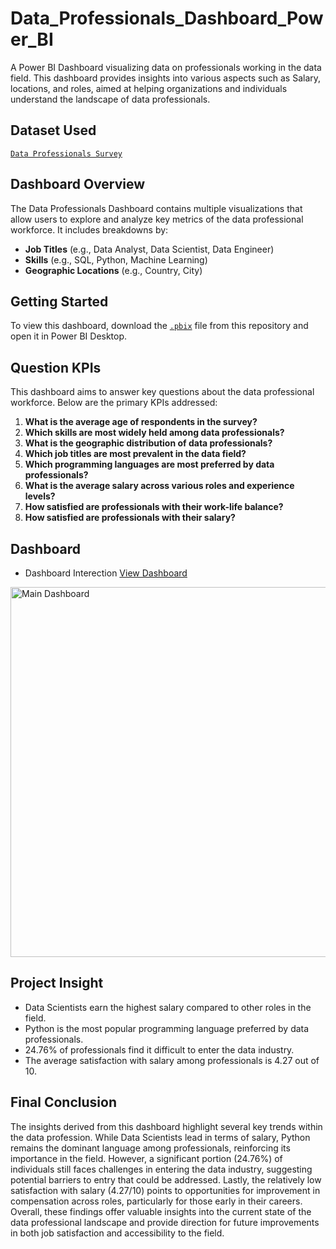 # Data_Professionals_Dashboard_Power_BI

A Power BI Dashboard visualizing data on professionals working in the data field. This dashboard provides insights into various aspects such as Salary, locations, and roles, aimed at helping organizations and individuals understand the landscape of data professionals.

## Dataset Used
<a href="https://github.com/risahv-Singh77/Data_Professionals_Dashboard_Power_BI/blob/main/Data%20Professional%20Survey.xlsx">`Data Professionals Survey`</a>

## Dashboard Overview

The Data Professionals Dashboard contains multiple visualizations that allow users to explore and analyze key metrics of the data professional workforce. It includes breakdowns by:

- **Job Titles** (e.g., Data Analyst, Data Scientist, Data Engineer)
- **Skills** (e.g., SQL, Python, Machine Learning)
- **Geographic Locations** (e.g., Country, City)

## Getting Started

To view this dashboard, download the <a href="https://github.com/risahv-Singh77/Data_Professionals_Dashboard_Power_BI/blob/main/Data%20Professional%20Survey%20Breakdown.pbix">`.pbix`</a> file from this repository and open it in Power BI Desktop.

## Question KPIs

This dashboard aims to answer key questions about the data professional workforce. Below are the primary KPIs addressed:

1. **What is the average age of respondents in the survey?**
2. **Which skills are most widely held among data professionals?**
3. **What is the geographic distribution of data professionals?**
4. **Which job titles are most prevalent in the data field?**
5. **Which programming languages are most preferred by data professionals?**
6. **What is the average salary across various roles and experience levels?**
7. **How satisfied are professionals with their work-life balance?**
8. **How satisfied are professionals with their salary?**

## Dashboard
- Dashboard Interection <a href = "https://github.com/risahv-Singh77/Data_Professionals_Dashboard_Power_BI/blob/main/Main%20Dashboard.png">View Dashboard</a>
<img width="592" alt="Main Dashboard" src="https://github.com/user-attachments/assets/f6899311-eee6-49da-9dc8-18620caf766c">

## Project Insight

- Data Scientists earn the highest salary compared to other roles in the field.
- Python is the most popular programming language preferred by data professionals.
- 24.76% of professionals find it difficult to enter the data industry.
- The average satisfaction with salary among professionals is 4.27 out of 10.

## Final Conclusion
The insights derived from this dashboard highlight several key trends within the data profession. While Data Scientists lead in terms of salary, Python remains the dominant language among professionals, reinforcing its importance in the field. However, a significant portion (24.76%) of individuals still faces challenges in entering the data industry, suggesting potential barriers to entry that could be addressed. Lastly, the relatively low satisfaction with salary (4.27/10) points to opportunities for improvement in compensation across roles, particularly for those early in their careers. Overall, these findings offer valuable insights into the current state of the data professional landscape and provide direction for future improvements in both job satisfaction and accessibility to the field.

